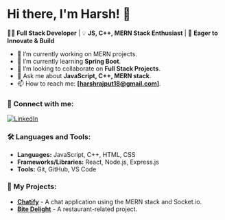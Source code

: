 
# Hi there, I'm Harsh! 👋

👨‍💻 **Full Stack Developer** | 💡 **JS, C++, MERN Stack Enthusiast** | 🚀 **Eager to Innovate & Build**

- 🔭 I’m currently working on MERN projects.
- 🌱 I’m currently learning **Spring Boot**.
- 👯 I’m looking to collaborate on **Full Stack Projects**.
- 💬 Ask me about **JavaScript, C++, MERN stack**.
- 📫 How to reach me: **[harshrajput18@gmail.com]**.

### 🔗 Connect with me:
[![LinkedIn](https://img.shields.io/badge/LinkedIn-YourUsername-blue?logo=linkedin)](https://www.linkedin.com/in/harsh-rajput-0542a4185/)

### 🛠️ Languages and Tools:
- **Languages:** JavaScript, C++, HTML, CSS
- **Frameworks/Libraries:** React, Node.js, Express.js
- **Tools:** Git, GitHub, VS Code

### 🚀 My Projects:
- [**Chatify**](https://github.com/yourusername/chatify) - A chat application using the MERN stack and Socket.io.
- [**Bite Delight**](https://github.com/yourusername/bite-delight) - A restaurant-related project.


